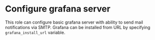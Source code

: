 Configure grafana server
========================

This role can configure basic grafana server with ability to send mail
notifications via SMTP.
Grafana can be installed from URL by specifying `grafana_install_url`
variable.
